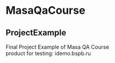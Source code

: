 # MasaQaCourse 
## ProjectExample     

Final Project Example of Masa QA Course     
product for testing:  idemo.bspb.ru   
